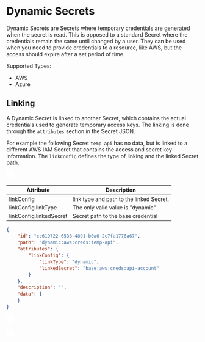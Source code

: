 ﻿[title]: # (Dynamic Secrets)
[tags]: # (DevOps Secrets Vault,DSV,)
[priority]: # (6000)

# Dynamic Secrets

Dynamic Secrets are Secrets where temporary credentials are generated when the secret is read. This is opposed to a standard Secret where the credentials remain the same until changed by a user. They can be used when you need to provide credentials to a resource, like AWS, but the access should expire after a set period of time.

Supported Types:
* AWS
* Azure

## Linking

A Dynamic Secret is linked to another Secret, which contains the actual credentials used to generate temporary access keys. The linking is done through the `attributes` section in the Secret JSON.

For example the following Secret `temp-api` has no data, but is linked to a different AWS IAM Secret that contains the access and secret key information. The `linkConfig` defines the type of linking and the linked Secret path.

![](./images/spacer.png)

| Attribute                 | Description                                                                                       |
| --------------            | ------------------------------                                                                    |
| linkConfig                | link type and path to the linked Secret.                                                          |
| linkConfig.linkType       | The only valid value is "dynamic"                                                                 |
| linkConfig.linkedSecret   | Secret path to the base credential                                                                |

```json
{
    "id": "cc619722-6538-4891-b0a6-2c7fa1776a67",
    "path": "dynamic:aws:creds:temp-api",
    "attributes": {
        "linkConfig": {
            "linkType": "dynamic",
            "linkedSecret": "base:aws:creds:api-account"
        }
    },
    "description": "",
    "data": {
    }
}
```



![](./images/spacer.png)

![](./images/spacer.png)



